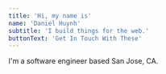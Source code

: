 ```yaml
---
title: 'Hi, my name is'
name: 'Daniel Huynh'
subtitle: 'I build things for the web.'
buttonText: 'Get In Touch With These'
---
```


I'm a software engineer based San Jose, CA.
